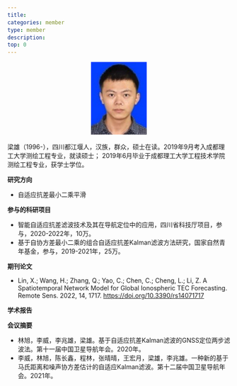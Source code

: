 ```yaml
---
title: 
categories: member
type: member
description: 
top: 0
---
```


<div align=center>
<img src="/images/liangxiong.png" width = 25%>
</div>


梁雄（1996-），四川都江堰人，汉族，群众，硕士在读。2019年9月考入成都理工大学测绘工程专业，就读硕士； 2019年6月毕业于成都理工大学工程技术学院测绘工程专业，获学士学位。

**研究方向**
* 自适应抗差最小二乘平滑

**参与的科研项目**
* 智能自适应抗差滤波技术及其在导航定位中的应用，四川省科技厅项目，参与，2020-2022年，10万。
* 基于自协方差最小二乘的组合自适应抗差Kalman滤波方法研究，国家自然青年基金，参与，2019-2021年，25万。

**期刊论文**
* Lin, X.; Wang, H.; Zhang, Q.; Yao, C.; Chen, C.; Cheng, L.; Li, Z. A Spatiotemporal Network Model for Global Ionospheric TEC Forecasting. Remote Sens. 2022, 14, 1717. https://doi.org/10.3390/rs14071717

**学术报告**

**会议摘要**
* 林旭，李威，李兆雄，梁雄。基于自适应抗差Kalman滤波的GNSS定位两步滤波法。第十一届中国卫星导航年会。2020年。
* 李威，林旭，陈长鑫，程林，张晴晴，王宏月，梁雄，李兆雄。一种新的基于马氏距离和噪声协方差估计的自适应Kalman滤波。第十二届中国卫星导航年会。2021年。
